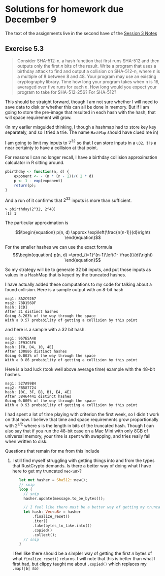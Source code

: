 # Solutions for homework due December 9

The text of the assignments live in the second have of the [Session 3 Notes](https://uncloak.org/courses/rust+cryptography+engineering/course-2022-12-02+Session+3+Notes)

## Exercise 5.3

> Consider SHA-512-n, a hash function that first runs SHA-512 and then outputs
> only the first _n_ bits of the result.
> Write a program that uses a birthday attack to find and output a collision on SHA-512-n,
> where n is a multiple of 8 between 8 and 48.
> Your program may use an existing cryptography library.
> Time how long your program takes when n is 16,
> averaged over five runs for each _n_.
> How long would you expect your program to take for SHA-512-256? For SHA-512?

This should be straight forward, though I am not sure whether I will need to save data to disk or whether this can all be done in memory.
But if I am going to store the pre-image that resulted in each hash with the hash,
that will space requirement will grow.

(In my earlier misguided thinking, I though a hashmap had to store key key separately, and so I tried a trie. The name `HashMap` should have clued me in)

I am going to limit my inputs  to $2^{32}$ so that I can store
inputs in a `u32`.
It is a near certainty to have a collision at that point.

For reasons I can no longer recall,
I have a birthday collision approximation calculator in R sitting around.

```R
pbirthday <- function(n, d) {
    exponent <- - (n * (n - 1))/( 2 * d)
    p <- 1 - exp(exponent)
    return(p);
}
```

And a run of it confirms that $2^{32}$ inputs is more than sufficient.

```Rconsole
> pbirthday(2^32, 2^48)
[1] 1
```

The particular approximation is 

$$\begin{equation}
p(n, d) \approx \exp\left(\frac{n(n-1)}{d}\right)
\end{equation}$$

For the smaller hashes we can use the exact formula
$$\begin{equation}
p(n, d) =\prod_{i=1}^{n-1}\left(1- \frac{i}{d}\right)
\end{equation}$$

So my strategy will be to generate 32 bit inputs, and put those inputs as values in a HashMap that is keyed by the truncated hashes.

I have actually added these computations to my code for talking about a found collision. Here is a sample output with an 8-bit hash

```
msg1: 8A2C9267
msg2: 78D156DF
hash: [CD]
After 21 distinct hashes
Going 8.203% of the way through the space
With a 0.57 probability of getting a collision by this point
```

and here is a sample with a 32 bit hash.

```
msg1: 957E5A48
msg2: 2F93C5F6
hash: [F0, D4, 10, 4E]
After 130886 distinct hashes
Going 0.003% of the way through the space
With a 0.86 probability of getting a collision by this point
```

Here is a bad luck (took well above average time) example with the 48-bit hashes.

```
msg1: 527A99B4
msg2: FB587724
hash: [0C, 3F, E8, B1, E4, 4E]
After 38464441 distinct hashes
Going 0.000% of the way through the space
With a 0.93 probability of getting a collision by this point
```

I had spent a lot of time playing with criterion the first week,
so I didn't work on that now. I believe that time and space requirements grow
proportionally with $2^{s/2}$ where _s_ is the length in bits of the truncated hash.
Though I can also say that if you run the 48-bit case on a Mac Mini with only 8GB of universal memory, your time is spent with swapping, and tries really fail when written to disk. 

Questions that remain for me from this include

1. I still find myself struggling with getting things into and from the types that RustCrypto demands.
Is there a better way of doing what I have here to get my truncated `Vec<u8>`?
   
   ```rust
      let mut hasher = Sha512::new();
      // snip
      loop {
        // snip
        hasher.update(message.to_be_bytes());

        // I feel like there must be a better way of getting my truncated hash
        let hash: Vec<u8> = hasher
            .finalize_reset()
            .iter()
            .take(bytes_to_take.into())
            .copied()
            .collect();
        // snip
      }
   ```

   I feel like there should be a simpler way of getting the first _n_ bytes of what
   `finalize_reset()` returns.
   I will note that this is better than what I first had, but clippy taught me
   about `.copied()` which replaces my `.map(|b| &b)`



